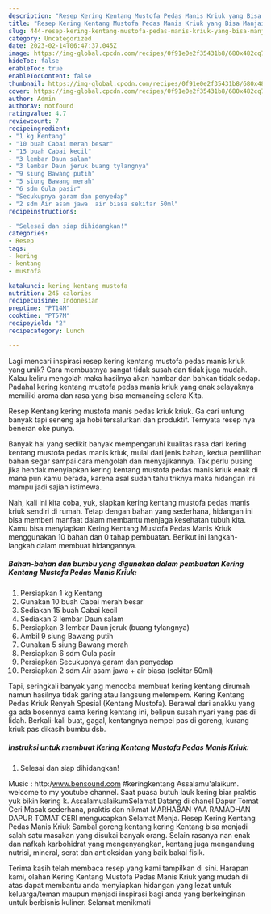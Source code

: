 ```yaml
---
description: "Resep Kering Kentang Mustofa Pedas Manis Kriuk yang Bisa Manjain Lidah"
title: "Resep Kering Kentang Mustofa Pedas Manis Kriuk yang Bisa Manjain Lidah"
slug: 444-resep-kering-kentang-mustofa-pedas-manis-kriuk-yang-bisa-manjain-lidah
category: Uncategorized
date: 2023-02-14T06:47:37.045Z
image: https://img-global.cpcdn.com/recipes/0f91e0e2f35431b8/680x482cq70/kering-kentang-mustofa-pedas-manis-kriuk-foto-resep-utama.jpg
hideToc: false
enableToc: true
enableTocContent: false
thumbnail: https://img-global.cpcdn.com/recipes/0f91e0e2f35431b8/680x482cq70/kering-kentang-mustofa-pedas-manis-kriuk-foto-resep-utama.jpg
cover: https://img-global.cpcdn.com/recipes/0f91e0e2f35431b8/680x482cq70/kering-kentang-mustofa-pedas-manis-kriuk-foto-resep-utama.jpg
author: Admin
authorAv: notfound
ratingvalue: 4.7
reviewcount: 7
recipeingredient:
- "1 kg Kentang"
- "10 buah Cabai merah besar"
- "15 buah Cabai kecil"
- "3 lembar Daun salam"
- "3 lembar Daun jeruk buang tylangnya"
- "9 siung Bawang putih"
- "5 siung Bawang merah"
- "6 sdm Gula pasir"
- "Secukupnya garam dan penyedap"
- "2 sdm Air asam jawa  air biasa sekitar 50ml"
recipeinstructions:

- "Selesai dan siap dihidangkan!"
categories:
- Resep
tags:
- kering
- kentang
- mustofa

katakunci: kering kentang mustofa 
nutrition: 245 calories
recipecuisine: Indonesian
preptime: "PT14M"
cooktime: "PT57M"
recipeyield: "2"
recipecategory: Lunch

---
```





Lagi mencari inspirasi resep kering kentang mustofa pedas manis kriuk yang unik? Cara membuatnya sangat tidak susah dan tidak juga mudah. Kalau keliru mengolah maka hasilnya akan hambar dan bahkan tidak sedap. Padahal kering kentang mustofa pedas manis kriuk yang enak selayaknya memiliki aroma dan rasa yang bisa memancing selera Kita.





Resep Kentang kering mustofa manis pedas kriuk kriuk. Ga cari untung banyak tapi seneng aja hobi tersalurkan dan produktif. Ternyata resep nya beneran oke punya.

Banyak hal yang sedikit banyak mempengaruhi kualitas rasa dari kering kentang mustofa pedas manis kriuk, mulai dari jenis bahan, kedua pemilihan bahan segar sampai cara mengolah dan menyajikannya. Tak perlu pusing jika hendak menyiapkan kering kentang mustofa pedas manis kriuk enak di mana pun kamu berada, karena asal sudah tahu triknya maka hidangan ini mampu jadi sajian istimewa.






Nah, kali ini kita coba, yuk, siapkan kering kentang mustofa pedas manis kriuk sendiri di rumah. Tetap dengan bahan yang sederhana, hidangan ini bisa memberi manfaat dalam membantu menjaga kesehatan tubuh kita. Kamu bisa menyiapkan Kering Kentang Mustofa Pedas Manis Kriuk menggunakan 10 bahan dan 0 tahap pembuatan. Berikut ini langkah-langkah dalam membuat hidangannya.

<!--inarticleads1-->

##### Bahan-bahan dan bumbu yang digunakan dalam pembuatan Kering Kentang Mustofa Pedas Manis Kriuk:

1. Persiapkan 1 kg Kentang
1. Gunakan 10 buah Cabai merah besar
1. Sediakan 15 buah Cabai kecil
1. Sediakan 3 lembar Daun salam
1. Persiapkan 3 lembar Daun jeruk (buang tylangnya)
1. Ambil 9 siung Bawang putih
1. Gunakan 5 siung Bawang merah
1. Persiapkan 6 sdm Gula pasir
1. Persiapkan Secukupnya garam dan penyedap
1. Persiapkan 2 sdm Air asam jawa + air biasa (sekitar 50ml)


Tapi, seringkali banyak yang mencoba membuat kering kentang dirumah namun hasilnya tidak garing atau langsung melempem. Kering Kentang Pedas Kriuk Renyah Spesial (Kentang Mustofa). Berawal dari anakku yang ga ada bosennya sama kering kentang ini, belipun susah nyari yang pas di lidah. Berkali-kali buat, gagal, kentangnya nempel pas di goreng, kurang kriuk pas dikasih bumbu dsb. 

<!--inarticleads2-->

##### Instruksi untuk membuat Kering Kentang Mustofa Pedas Manis Kriuk:


1. Selesai dan siap dihidangkan!

Music : http:/www.bensound.com #keringkentang Assalamu&#39;alaikum. welcome to my youtube channel. Saat puasa butuh lauk kering biar praktis yuk bikin kering k. AssalamualaikumSelamat Datang di chanel Dapur Tomat Ceri Masak sederhana, praktis dan nikmat MARHABAN YAA RAMADHAN DAPUR TOMAT CERI mengucapkan Selamat Menja. Resep Kering Kentang Pedas Manis Kriuk Sambal goreng kentang kering Kentang bisa menjadi salah satu masakan yang disukai banyak orang. Selain rasanya nan enak dan nafkah karbohidrat yang mengenyangkan, kentang juga mengandung nutrisi, mineral, serat dan antioksidan yang baik bakal fisik. 

Terima kasih telah membaca resep yang kami tampilkan di sini. Harapan kami, olahan Kering Kentang Mustofa Pedas Manis Kriuk yang mudah di atas dapat membantu anda menyiapkan hidangan yang lezat untuk keluarga/teman maupun menjadi inspirasi bagi anda yang berkeinginan untuk berbisnis kuliner. Selamat menikmati
